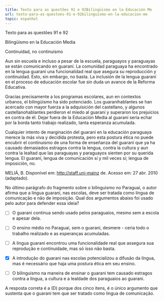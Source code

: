 ```yaml
---
title: Texto para as questões 91 e 92Bilingüismo en la Educación Me
url: texto-para-as-questoes-91-e-92bilinguismo-en-la-educacion-me
topic: espanhol
---
```



Texto para as questões 91 e 92

Bilingüismo en la Educación Media

Continuidad, no continuismo

Aun sin escuela e incluso a pesar de la escuela, paraguayos y paraguayas se están comunicando en guaraní. La comunidad paraguaya ha encontrado en la lengua guaraní una funcionalidad real que asegura su reproducción y continuidad. Esto, sin embargo, no basta. La inclusión de la lengua guaraní en el proceso de educación escolar fue sin duda un avance de la Reforma Educativa.

Gracias precisamente a los programas escolares, aun en contextos urbanos, el bilingüismo ha sido potenciado. Los guaraníhablantes se han acercado con mayor fuerza a la adquisición del castellano, y algunos castellanohablantes perdieron el miedo al guaraní y superaron los prejuicios en contra de él. Dejar fuera de la Educación Media al guaraní seria echar por la borda tanto trabajo realizado, tanta esperanza acumulada.

Cualquier intento de marginación del guaraní en la educación paraguaya merece la más viva y decidida protesta, pero esta postura ética no puede encubrir el continuismo de una forma de enseñanza del guaraní que ya ha causado demasiados estragos contra la lengua, contra la cultura y aun contra la lealtad que las paraguayas y paraguayos sienten por su querida lengua. El guaraní, lengua de comunicación sí y mil veces sí; lengua de imposición, no.

MELIÁ, B. Disponível em: http://staff.uni-mainz de. Acesso em: 27 abr. 2010 (adaptado). 

No último parágrafo do fragmento sobre o bilinguismo no Paraguai, o autor afirma que a língua guarani, nas escolas, deve ser tratada como língua de comunicação e não de imposição. Qual dos argumentos abaixo foi usado pelo autor para defender essa ideia?



- [ ] O guarani continua sendo usado pelos paraguaios, mesmo sem a escola e apesar dela.
- [ ] O ensino médio no Paraguai, sem o guarani, desmere - ceria todo o trabalho realizado e as esperanças acumuladas.
- [ ] A língua guarani encontrou uma funcionalidade real que assegura sua reprodução e continuidade, mas só isso não basta.
- [x] A introdução do guarani nas escolas potencializou a difusão da língua, mas é necessário que haja uma postura ética em seu ensino.
- [ ] O bilinguismo na maneira de ensinar o guarani tem causado estragos contra a língua, a cultura e a lealdade dos paraguaios ao guarani.


A resposta correta é a (D) porque dos cinco itens, é o único argumento que sustenta que o guarani tem que ser tratado como língua de comunicação.
